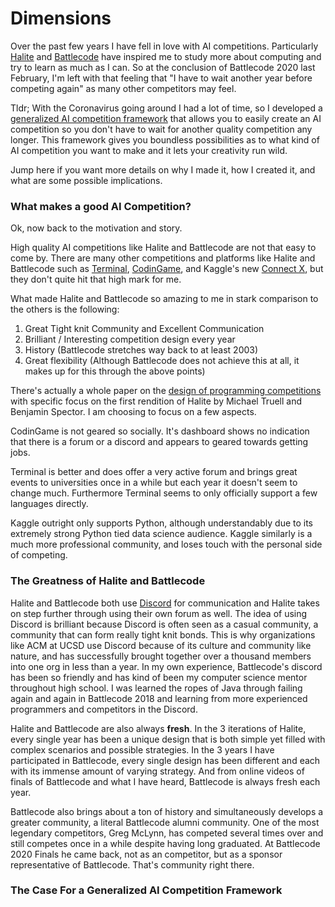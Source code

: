 # Dimensions

Over the past few years I have fell in love with AI competitions. Particularly [Halite](https://halite.io/) and [Battlecode](https://battlecode.org/) have inspired me to study more about computing and try to learn as much as I can. So at the conclusion of Battlecode 2020 last February, I'm left with that feeling that "I have to wait another year before competing again" as many other competitors may feel. 

Tldr; With the Coronavirus going around I had a lot of time, so I developed a [generalized AI competition framework](https://github.com/stonet2000/dimensions) that allows you to easily create an AI competition so you don't have to wait for another quality competition any longer. This framework gives you boundless possibilities as to what kind of AI competition you want to make and it lets your creativity run wild.

Jump here if you want more details on why I made it, how I created it, and what are some possible implications.

### What makes a good AI Competition?

Ok, now back to the motivation and story.

High quality AI competitions like Halite and Battlecode are not that easy to come by. There are many other competitions and platforms like Halite and Battlecode such as [Terminal](https://terminal.c1games.com/), [CodinGame](https://www.codingame.com/), and Kaggle's new [Connect X](https://www.kaggle.com/c/connectx), but they don't quite hit that high mark for me.

What made Halite and Battlecode so amazing to me in stark comparison to the others is the following:

1. Great Tight knit Community and Excellent Communication
2. Brilliant / Interesting competition design every year
3. History (Battlecode stretches way back to at least 2003)
5. Great flexibility (Although Battlecode does not achieve this at all, it makes up for this through the above points)

There's actually a whole paper on the [design of programming competitions](https://arxiv.org/pdf/1710.07738.pdf) with specific focus on the first rendition of Halite by Michael Truell and Benjamin Spector. I am choosing to focus on a few aspects.

CodinGame is not geared so socially. It's dashboard shows no indication that there is a forum or a discord and appears to geared towards getting jobs. 

Terminal is better and does offer a very active forum and brings great events to universities once in a while but each year it doesn't seem to change much. Furthermore Terminal seems to only officially support a few languages directly.

Kaggle outright only supports Python, although understandably due to its extremely strong Python tied data science audience. Kaggle similarly is a much more professional community, and loses touch with the personal side of competing.

### The Greatness of Halite and Battlecode

Halite and Battlecode both use [Discord](https://discordapp.com/) for communication and Halite takes on step further through using their own forum as well. The idea of using Discord is brilliant because Discord is often seen as a casual community, a community that can form really tight knit bonds. This is why organizations like ACM at UCSD use Discord because of its culture and community like nature, and has successfully brought together over a thousand members into one org in less than a year. In my own experience, Battlecode's discord has been so friendly and has kind of been my computer science mentor throughout high school. I was learned the ropes of Java through failing again and again in Battlecode 2018 and learning from more experienced programmers and competitors in the Discord.



Halite and Battlecode are also always **fresh**. In the 3 iterations of Halite, every single year has been a unique  design that is both simple yet filled with complex scenarios and possible strategies. In the 3 years I have participated in Battlecode, every single design has been different and each with its immense amount of varying strategy. And from online videos of finals of Battlecode and what I have heard, Battlecode is always fresh each year. 

Battlecode also brings about a ton of history and simultaneously develops a greater community, a literal Battlecode alumni community. One of the most legendary competitors, Greg McLynn, has competed several times over and still competes once in a while despite having long graduated. At Battlecode 2020 Finals he came back, not as an competitor, but as a sponsor representative of Battlecode. That's community right there.

### The Case For a Generalized AI Competition Framework